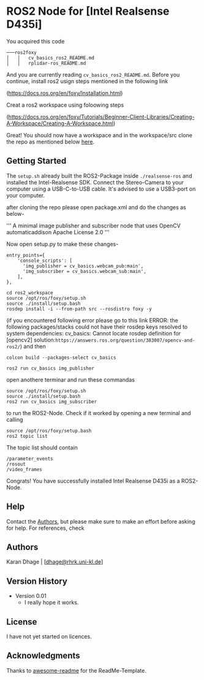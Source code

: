 # ROS2 Node for [Intel Realsense D435i]

You acquired this code

```
───ros2foxy
│   │   cv_basics_ros2_README.md
│   │   rplidar-ros_README.md
```
And you are currently reading ```cv_basics_ros2_README.md```. Before you continue, install ros2 usign steps mentioned in the following link

(https://docs.ros.org/en/foxy/Installation.html)


Creat a ros2 workspace using foloowing steps 

(https://docs.ros.org/en/foxy/Tutorials/Beginner-Client-Libraries/Creating-A-Workspace/Creating-A-Workspace.html)

Great! You should now have a workspace and in the workspace/src clone the repo as mentioned below
[here](https://github.com/Karn7276/cv_basics.git).

## Getting Started

The ```setup.sh``` already built the ROS2-Package inside ```./realsense-ros``` and installed the
Intel-Realsense SDK. Connect the Stereo-Camera to your computer using a USB-C-to-USB cable. 
It's advised to use a USB3-port on your computer.

after cloning the repo please open package.xml and do the changes as below-

'''
<description>A minimal image publisher and subscriber node that uses OpenCV</description>
<maintainer email="your_mail_ID.todo">automaticaddison</maintainer>
<license>Apache License 2.0</license>
'''



Now open setup.py to make these changes-


```
entry_points={
    'console_scripts': [
      'img_publisher = cv_basics.webcam_pub:main',
      'img_subscriber = cv_basics.webcam_sub:main',
    ],
},
```



```
cd ros2_workspace
source /opt/ros/foxy/setup.sh
source ./install/setup.bash
rosdep install -i --from-path src --rosdistro foxy -y
```
(if you encountered following error please go to this link ERROR: the following packages/stacks could not have their rosdep keys resolved to system dependencies: cv_basics: Cannot locate rosdep definition for [opencv2]
solution:```https://answers.ros.org/question/383007/opencv-and-ros2/```)
and then

```
colcon build --packages-select cv_basics
```

```
ros2 run cv_basics img_publisher
```

open anothere terminar and run these commandas

```
source /opt/ros/foxy/setup.sh
source ./install/setup.bash
ros2 run cv_basics img_subscriber
```

to run the ROS2-Node. Check if it worked by opening a new terminal and calling

```
source /opt/ros/foxy/setup.bash
ros2 topic list
```

The topic list should contain

```
/parameter_events
/rosout
/video_frames
```

Congrats! You have successfully installed Intel Realsense D435i as a ROS2-Node.

## Help

Contact the [Authors](#Authors), but please make sure to make an effort before asking for help. For references, check


## Authors

Karan Dhage | [dhage@rhrk.uni-kl.de]
## Version History

* Version 0.01
    * I really hope it works.

## License

I have not yet started on licences.

## Acknowledgments

Thanks to [awesome-readme](https://github.com/matiassingers/awesome-readme) for the ReadMe-Template.

